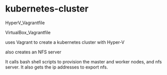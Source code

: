 # kubernetes-cluster
HyperV_Vagrantfile

VirtualBox_Vagrantfile

uses Vagrant to create a kubernetes cluster with Hyper-V

also creates an NFS server 

It calls bash shell scripts to provision the master and worker nodes, and nfs server.  It also gets the ip addresses to export nfs.   
